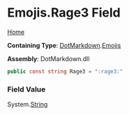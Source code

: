 # Emojis\.Rage3 Field

[Home](../../../README.md)

**Containing Type**: [DotMarkdown](../../README.md)\.[Emojis](../README.md)

**Assembly**: DotMarkdown\.dll

```csharp
public const string Rage3 = ":rage3:"
```

### Field Value

System\.[String](https://docs.microsoft.com/en-us/dotnet/api/system.string)